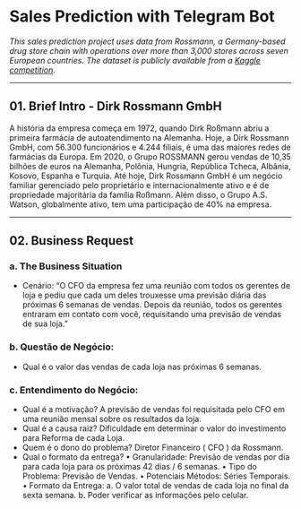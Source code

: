 # Sales Prediction with Telegram Bot
_This sales prediction project uses data from Rossmann, a Germany-based drug store chain with operations over more than 3,000 stores across seven European countries. The dataset is publicly available from a [Kaggle competition](https://www.kaggle.com/c/rossmann-store-sales/data)._

---
## 01. Brief Intro - Dirk Rossmann GmbH
A história da empresa começa em 1972, quando Dirk Roßmann abriu a primeira farmácia de autoatendimento na Alemanha. Hoje, a Dirk Rossmann GmbH, com 56.300 funcionários e 4.244 filiais, é uma das maiores redes de farmácias da Europa. Em 2020, o Grupo ROSSMANN gerou vendas de 10,35 bilhões de euros na Alemanha, Polônia, Hungria, República Tcheca, Albânia, Kosovo, Espanha e Turquia. Até hoje, Dirk Rossmann GmbH é um negócio familiar gerenciado pelo proprietário e internacionalmente ativo e é de propriedade majoritária da família Roßmann. Além disso, o Grupo A.S. Watson, globalmente ativo, tem uma participação de 40% na empresa.

---

## 02.	Business Request
### a.	The Business Situation
- Cenário: “O CFO da empresa fez uma reunião com todos os gerentes de loja e pediu que cada um deles trouxesse uma previsão diária das próximas 6 semanas de vendas.
Depois da reunião, todos os gerentes entraram em contato com você, requisitando uma previsão de vendas de sua loja.”
### b.	Questão de Negócio:
- Qual é o valor das vendas de cada loja nas próximas 6 semanas.  

### c.	Entendimento do Negócio:
- Qual é a motivação? A previsão de vendas foi requisitada pelo CFO em uma reunião mensal sobre os resultados da loja.  
- Qual é a causa raiz? Dificuldade em determinar o valor do investimento para Reforma de cada Loja.
- Quem é o dono do problema? Diretor Financeiro ( CFO ) da Rossmann.
- Qual o formato da entrega?
•	Granularidade: Previsão de vendas por dia para cada loja para os próximas 42 dias / 6 semanas.
•	Tipo do Problema: Previsão de Vendas.
•	Potenciais Métodos: Séries Temporais.
•	Formato da Entrega:
a.	O valor total de vendas de cada loja no final da sexta semana.
b.	Poder verificar as informações pelo celular.
